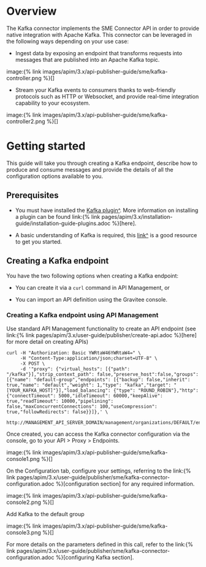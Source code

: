 # Overview

The Kafka connector implements the SME Connector API in order to provide
native integration with Apache Kafka. This connector can be leveraged in
the following ways depending on your use case:

-   Ingest data by exposing an endpoint that transforms requests into
    messages that are published into an Apache Kafka topic.

image:{% link
images/apim/3.x/api-publisher-guide/sme/kafka-controller.png %}\[\]

-   Stream your Kafka events to consumers thanks to web-friendly
    protocols such as HTTP or Websocket, and provide real-time
    integration capability to your ecosystem.

image:{% link
images/apim/3.x/api-publisher-guide/sme/kafka-controller2.png %}\[\]

# Getting started

This guide will take you through creating a Kafka endpoint, describe how
to produce and consume messages and provide the details of all the
configuration options available to you.

## Prerequisites

-   You must have installed the [Kafka
    plugin^](https://download.gravitee.io/#graviteeio-apim/plugins/connectors/gravitee-connector-kafka/).
    More information on installing a plugin can be found link:{% link
    pages/apim/3.x/installation-guide/installation-guide-plugins.adoc
    %}\[here\].

-   A basic understanding of Kafka is required, this
    [link^](https://kafka.apache.org/documentation/) is a good resource
    to get you started.

## Creating a Kafka endpoint

You have the two following options when creating a Kafka endpoint:

-   You can create it via a `curl` command in API Management, or

-   You can import an API definition using the Gravitee console.

### Creating a Kafka endpoint using API Management

Use standard API Management functionality to create an API endpoint (see
link:{% link pages/apim/3.x/user-guide/publisher/create-api.adoc
%}\[here\] for more detail on creating APIs)

    curl -H "Authorization: Basic YWRtaW46YWRtaW4=" \
         -H "Content-Type:application/json;charset=UTF-8" \
         -X POST \
         -d '"proxy": {"virtual_hosts": [{"path": "/kafka"}],"strip_context_path": false,"preserve_host":false,"groups": [{"name": "default-group","endpoints": [{"backup": false,"inherit": true,"name": "default","weight": 1,"type": "kafka","target": "[YOUR_KAFKA_HOST]"}],"load_balancing": {"type": "ROUND_ROBIN"},"http": {"connectTimeout": 5000,"idleTimeout": 60000,"keepAlive": true,"readTimeout": 10000,"pipelining": false,"maxConcurrentConnections": 100,"useCompression": true,"followRedirects": false}}]},' \
         http://MANAGEMENT_API_SERVER_DOMAIN/management/organizations/DEFAULT/environments/DEFAULT/apis

Once created, you can access the Kafka connector configuration via the
console, go to your API &gt; Proxy &gt; Endpoints.

image:{% link images/apim/3.x/api-publisher-guide/sme/kafka-console1.png
%}\[\]

On the Configuration tab, configure your settings, referring to the
link:{% link
pages/apim/3.x/user-guide/publisher/sme/kafka-connector-configuration.adoc
%}\[configuration section\] for any required information.

image:{% link images/apim/3.x/api-publisher-guide/sme/kafka-console2.png
%}\[\]

Add Kafka to the default group

image:{% link images/apim/3.x/api-publisher-guide/sme/kafka-console3.png
%}\[\]

For more details on the parameters defined in this call, refer to the
link:{% link
pages/apim/3.x/user-guide/publisher/sme/kafka-connector-configuration.adoc
%}\[configuring Kafka section\].
